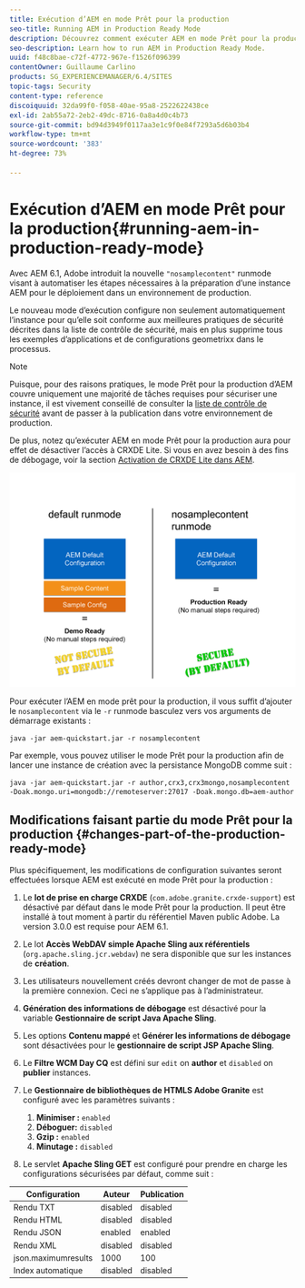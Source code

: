 ```yaml
---
title: Exécution d’AEM en mode Prêt pour la production
seo-title: Running AEM in Production Ready Mode
description: Découvrez comment exécuter AEM en mode Prêt pour la production.
seo-description: Learn how to run AEM in Production Ready Mode.
uuid: f48c8bae-c72f-4772-967e-f1526f096399
contentOwner: Guillaume Carlino
products: SG_EXPERIENCEMANAGER/6.4/SITES
topic-tags: Security
content-type: reference
discoiquuid: 32da99f0-f058-40ae-95a8-2522622438ce
exl-id: 2ab55a72-2eb2-49dc-8716-0a8a4d0c4b73
source-git-commit: bd94d3949f0117aa3e1c9f0e84f7293a5d6b03b4
workflow-type: tm+mt
source-wordcount: '383'
ht-degree: 73%

---
```


# Exécution d’AEM en mode Prêt pour la production{#running-aem-in-production-ready-mode}

Avec AEM 6.1, Adobe introduit la nouvelle `"nosamplecontent"` runmode visant à automatiser les étapes nécessaires à la préparation d’une instance AEM pour le déploiement dans un environnement de production.

Le nouveau mode d’exécution configure non seulement automatiquement l’instance pour qu’elle soit conforme aux meilleures pratiques de sécurité décrites dans la liste de contrôle de sécurité, mais en plus supprime tous les exemples d’applications et de configurations geometrixx dans le processus.

>[!NOTE]
>
>Puisque, pour des raisons pratiques, le mode Prêt pour la production d’AEM couvre uniquement une majorité de tâches requises pour sécuriser une instance, il est vivement conseillé de consulter la [liste de contrôle de sécurité](/help/sites-administering/security-checklist.md) avant de passer à la publication dans votre environnement de production.
>
>De plus, notez qu’exécuter AEM en mode Prêt pour la production aura pour effet de désactiver l’accès à CRXDE Lite. Si vous en avez besoin à des fins de débogage, voir la section [Activation de CRXDE Lite dans AEM](/help/sites-administering/enabling-crxde-lite.md).

![chlimage_1-83](assets/chlimage_1-83.png)

Pour exécuter l’AEM en mode prêt pour la production, il vous suffit d’ajouter le `nosamplecontent` via le `-r` runmode basculez vers vos arguments de démarrage existants :

```shell
java -jar aem-quickstart.jar -r nosamplecontent
```

Par exemple, vous pouvez utiliser le mode Prêt pour la production afin de lancer une instance de création avec la persistance MongoDB comme suit :

```shell
java -jar aem-quickstart.jar -r author,crx3,crx3mongo,nosamplecontent -Doak.mongo.uri=mongodb://remoteserver:27017 -Doak.mongo.db=aem-author
```

## Modifications faisant partie du mode Prêt pour la production {#changes-part-of-the-production-ready-mode}

Plus spécifiquement, les modifications de configuration suivantes seront effectuées lorsque AEM est exécuté en mode Prêt pour la production :

1. Le **lot de prise en charge CRXDE** (`com.adobe.granite.crxde-support`) est désactivé par défaut dans le mode Prêt pour la production. Il peut être installé à tout moment à partir du référentiel Maven public Adobe. La version 3.0.0 est requise pour AEM 6.1.

1. Le lot **Accès WebDAV simple Apache Sling aux référentiels** (`org.apache.sling.jcr.webdav`) ne sera disponible que sur les instances de **création**.

1. Les utilisateurs nouvellement créés devront changer de mot de passe à la première connexion. Ceci ne s’applique pas à l’administrateur.
1. **Génération des informations de débogage** est désactivé pour la variable **Gestionnaire de script Java Apache Sling**.

1. Les options **Contenu mappé** et **Générer les informations de débogage** sont désactivées pour le **gestionnaire de script JSP Apache Sling**.

1. Le **Filtre WCM Day CQ** est défini sur `edit` on **author** et `disabled` on **publier** instances.

1. Le **Gestionnaire de bibliothèques de HTMLS Adobe Granite** est configuré avec les paramètres suivants :

   1. **Minimiser :** `enabled`
   1. **Déboguer:** `disabled`
   1. **Gzip :** `enabled`
   1. **Minutage :** `disabled`

1. Le servlet **Apache Sling GET** est configuré pour prendre en charge les configurations sécurisées par défaut, comme suit :

| **Configuration** | **Auteur** | **Publication** |
|---|---|---|
| Rendu TXT | disabled | disabled |
| Rendu HTML | disabled | disabled |
| Rendu JSON | enabled | enabled |
| Rendu XML | disabled | disabled |
| json.maximumresults | 1000 | 100 |
| Index automatique | disabled | disabled |

